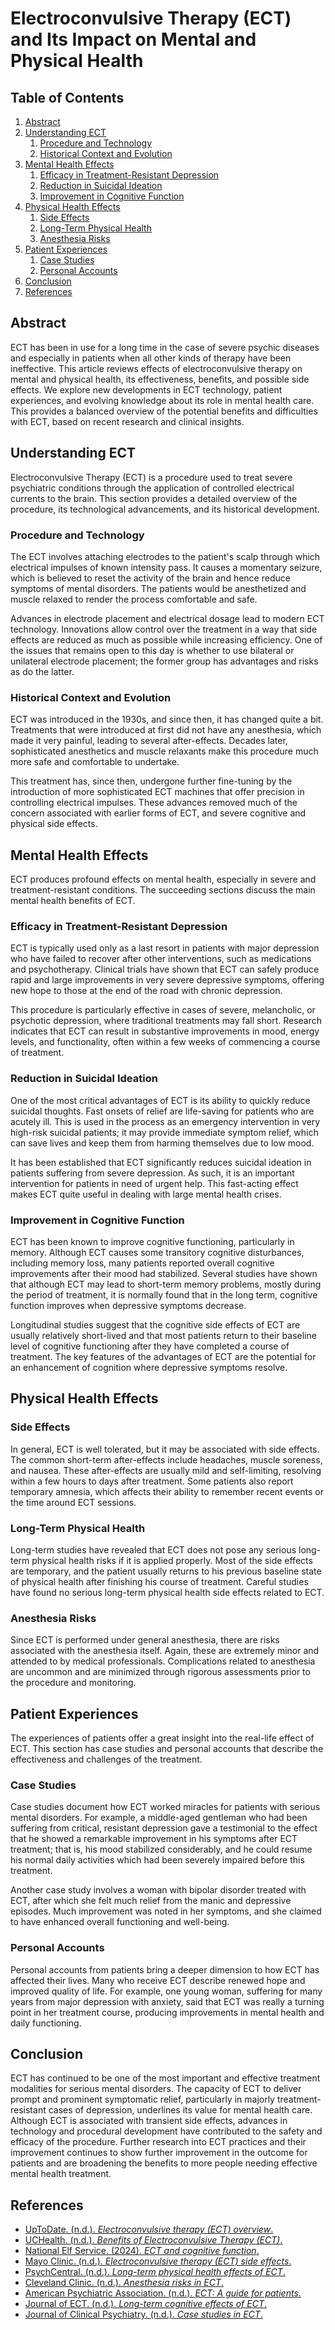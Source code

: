 # Electroconvulsive Therapy (ECT) and Its Impact on Mental and Physical Health

## Table of Contents
1. [Abstract](#abstract)
2. [Understanding ECT](#understanding-ect)
   1. [Procedure and Technology](#procedure-and-technology)
   2. [Historical Context and Evolution](#historical-context-and-evolution)
3. [Mental Health Effects](#mental-health-effects)
   1. [Efficacy in Treatment-Resistant Depression](#efficacy-in-treatment-resistant-depression)
   2. [Reduction in Suicidal Ideation](#reduction-in-suicidal-ideation)
   3. [Improvement in Cognitive Function](#improvement-in-cognitive-function)
4. [Physical Health Effects](#physical-health-effects)
   1. [Side Effects](#side-effects)
   2. [Long-Term Physical Health](#long-term-physical-health)
   3. [Anesthesia Risks](#anesthesia-risks)
5. [Patient Experiences](#patient-experiences)
   1. [Case Studies](#case-studies)
   2. [Personal Accounts](#personal-accounts)
6. [Conclusion](#conclusion)
7. [References](#references)

## Abstract

ECT has been in use for a long time in the case of severe psychic diseases and especially in patients when all other kinds of therapy have been ineffective. This article reviews effects of electroconvulsive therapy on mental and physical health, its effectiveness, benefits, and possible side effects. We explore new developments in ECT technology, patient experiences, and evolving knowledge about its role in mental health care. This provides a balanced overview of the potential benefits and difficulties with ECT, based on recent research and clinical insights.

## Understanding ECT

Electroconvulsive Therapy (ECT) is a procedure used to treat severe psychiatric conditions through the application of controlled electrical currents to the brain. This section provides a detailed overview of the procedure, its technological advancements, and its historical development.

### Procedure and Technology

The ECT involves attaching electrodes to the patient's scalp through which electrical impulses of known intensity pass. It causes a momentary seizure, which is believed to reset the activity of the brain and hence reduce symptoms of mental disorders. The patients would be anesthetized and muscle relaxed to render the process comfortable and safe.

Advances in electrode placement and electrical dosage lead to modern ECT technology. Innovations allow control over the treatment in a way that side effects are reduced as much as possible while increasing efficiency. One of the issues that remains open to this day is whether to use bilateral or unilateral electrode placement; the former group has advantages and risks as do the latter.

### Historical Context and Evolution

ECT was introduced in the 1930s, and since then, it has changed quite a bit. Treatments that were introduced at first did not have any anesthesia, which made it very painful, leading to several after-effects. Decades later, sophisticated anesthetics and muscle relaxants make this procedure much more safe and comfortable to undertake.

This treatment has, since then, undergone further fine-tuning by the introduction of more sophisticated ECT machines that offer precision in controlling electrical impulses. These advances removed much of the concern associated with earlier forms of ECT, and severe cognitive and physical side effects.

## Mental Health Effects

ECT produces profound effects on mental health, especially in severe and treatment-resistant conditions. The succeeding sections discuss the main mental health benefits of ECT.

### Efficacy in Treatment-Resistant Depression

ECT is typically used only as a last resort in patients with major depression who have failed to recover after other interventions, such as medications and psychotherapy. Clinical trials have shown that ECT can safely produce rapid and large improvements in very severe depressive symptoms, offering new hope to those at the end of the road with chronic depression.

This procedure is particularly effective in cases of severe, melancholic, or psychotic depression, where traditional treatments may fall short. Research indicates that ECT can result in substantive improvements in mood, energy levels, and functionality, often within a few weeks of commencing a course of treatment.

### Reduction in Suicidal Ideation

One of the most critical advantages of ECT is its ability to quickly reduce suicidal thoughts. Fast onsets of relief are life-saving for patients who are acutely ill. This is used in the process as an emergency intervention in very high-risk suicidal patients; it may provide immediate symptom relief, which can save lives and keep them from harming themselves due to low mood.

It has been established that ECT significantly reduces suicidal ideation in patients suffering from severe depression. As such, it is an important intervention for patients in need of urgent help. This fast-acting effect makes ECT quite useful in dealing with large mental health crises.

### Improvement in Cognitive Function

ECT has been known to improve cognitive functioning, particularly in memory.
Although ECT causes some transitory cognitive disturbances, including memory loss, many patients reported overall cognitive improvements after their mood had stabilized. Several studies have shown that although ECT may lead to short-term memory problems, mostly during the period of treatment, it is normally found that in the long term, cognitive function improves when depressive symptoms decrease.

Longitudinal studies suggest that the cognitive side effects of ECT are usually relatively short-lived and that most patients return to their baseline level of cognitive functioning after they have completed a course of treatment. The key features of the advantages of ECT are the potential for an enhancement of cognition where depressive symptoms resolve.

## Physical Health Effects

### Side Effects

In general, ECT is well tolerated, but it may be associated with side effects. The common short-term after-effects include headaches, muscle soreness, and nausea. These after-effects are usually mild and self-limiting, resolving within a few hours to days after treatment. Some patients also report temporary amnesia, which affects their ability to remember recent events or the time around ECT sessions.

### Long-Term Physical Health

Long-term studies have revealed that ECT does not pose any serious long-term physical health risks if it is applied properly. Most of the side effects are temporary, and the patient usually returns to his previous baseline state of physical health after finishing his course of treatment. Careful studies have found no serious long-term physical health side effects related to ECT.

### Anesthesia Risks

Since ECT is performed under general anesthesia, there are risks associated with the anesthesia itself. Again, these are extremely minor and attended to by medical professionals. Complications related to anesthesia are uncommon and are minimized through rigorous assessments prior to the procedure and monitoring.

## Patient Experiences

The experiences of patients offer a great insight into the real-life effect of ECT. This section has case studies and personal accounts that describe the effectiveness and challenges of the treatment.

### Case Studies

Case studies document how ECT worked miracles for patients with serious mental disorders. For example, a middle-aged gentleman who had been suffering from critical, resistant depression gave a testimonial to the effect that he showed a remarkable improvement in his symptoms after ECT treatment; that is, his mood stabilized considerably, and he could resume his normal daily activities which had been severely impaired before this treatment.

Another case study involves a woman with bipolar disorder treated with ECT, after which she felt much relief from the manic and depressive episodes. Much improvement was noted in her symptoms, and she claimed to have enhanced overall functioning and well-being.

### Personal Accounts

Personal accounts from patients bring a deeper dimension to how ECT has affected their lives. Many who receive ECT describe renewed hope and improved quality of life. For example, one young woman, suffering for many years from major depression with anxiety, said that ECT was really a turning point in her treatment course, producing improvements in mental health and daily functioning.

## Conclusion

ECT has continued to be one of the most important and effective treatment modalities for serious mental disorders. The capacity of ECT to deliver prompt and prominent symptomatic relief, particularly in majorly treatment-resistant cases of depression, underlines its value for mental health care. Although ECT is associated with transient side effects, advances in technology and procedural development have contributed to the safety and efficacy of the procedure. Further research into ECT practices and their improvement continues to show further improvement in the outcome for patients and are broadening the benefits to more people needing effective mental health treatment.

## References

- [UpToDate. (n.d.). *Electroconvulsive therapy (ECT) overview*.](https://www.uptodate.com)
- [UCHealth. (n.d.). *Benefits of Electroconvulsive Therapy (ECT)*.](https://www.uchealth.org)
- [National Elf Service. (2024). *ECT and cognitive function*.](https://www.nationalelfservice.net)
- [Mayo Clinic. (n.d.). *Electroconvulsive therapy (ECT) side effects*.](https://www.mayoclinic.org)
- [PsychCentral. (n.d.). *Long-term physical health effects of ECT*.](https://psychcentral.com)
- [Cleveland Clinic. (n.d.). *Anesthesia risks in ECT*.](https://my.clevelandclinic.org)
- [American Psychiatric Association. (n.d.). *ECT: A guide for patients*.](https://www.psychiatry.org)
- [Journal of ECT. (n.d.). *Long-term cognitive effects of ECT*.](https://journals.lww.com/ectjournal)
- [Journal of Clinical Psychiatry. (n.d.). *Case studies in ECT*.](https://www.psychiatrist.com)
